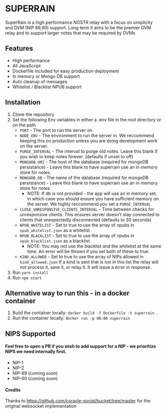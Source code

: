 ##
SUPERRAIN
=========
SuperRain is a high performance NOSTR relay with a focus on simplicity and DVM (NIP 89,90) support. Long term it aims to be the premier DVM relay and to support larger notes that may be required by DVMs

## Features
- High performance
- All JavaScript
- Dockerfile included for easy production deployment
- In memory or Mongo DB support
- Auto cleanup of messages
- Whitelist / Blacklist NPUB support

## Installation
1. Clone the repository
2. Set the following Env variables in either a .env file in the root directory or on the path
    * `PORT` - The port to run the server on
    * `NODE_ENV` - The environment to run the server in. We reccommend keeping this on production unless you are doing development work on the server.
    * `PURGE_INTERVAL` - The interval to purge old notes. Leave this blank if you wish to keep notes forever. (defaults if unset to off)
    * `MONGODB_URI` - The host of the database (required for mongoDB persistance) - Leave this blank to have superrain use an in memory store for notes.
    * `MONGODB_DB` - The name of the database (required for mongoDB persistance) - Leave this blank to have superrain use an in memory store for notes.
       * NOTE: If db is not provided - the app will use an in memory set, in which case you should ensure you have sufficient memory on the server. We highly reccommend you set a `PURGE_INTERVAL`
    * `CLOSE_UNRESPONSIVE_CLIENTS_INTERVAL` - Time between checks for unresponsive clients. This ensures server doesn't stay connected to clients that unexpectedly disconnected (defaults to 30 seconds)
   * `NPUB_WHITELIST` - Set to true to use the array of npubs in `npub_whitelist.json` as a whitelist
   * `NPUB_BLACKLIST` - Set to true to use the array of npubs in `npub_blacklist.json` as a blacklist
     * NOTE: You may not use the blacklist and the whitelist at the same time. An error will be thrown if you set both of these to true.
   * `KIND_ALLOWED` - Set to true to use the array of NIPs allowed in `kind_allowed.json` If a kind is sent that is not in this list the relay will not process it, save it, or relay it. It will issue a error in response.
3. Run `yarn install`
3. Run `npm start`

## Alternative way to run this - in a docker container
1. Build the container locally: `docker build -f Dockerfile -t superrain .`
2. Run the container locally: `docker run -p 80:80 superrain`

## NIPS Supported
#### Feel free to open a PR if you wish to add support for a NIP - we prioritize NIPS we need internally first.
* NIP-1
* NIP-2
* NIP-89 (coming soon)
* NIP-90 (coming soon)

#### Credits
Thanks to https://github.com/coracle-social/bucket/tree/master for the original websocket implementation
